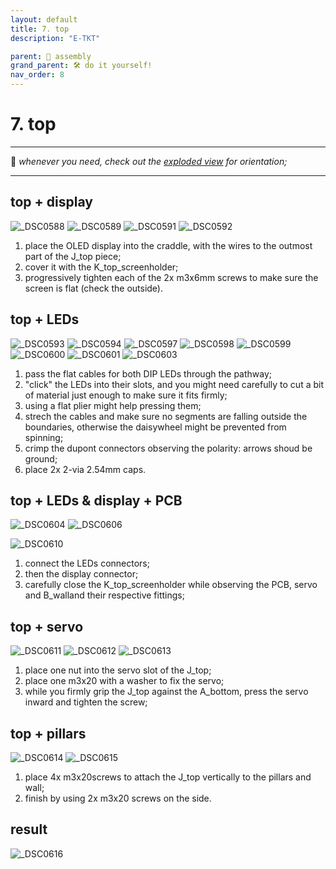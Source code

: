 ```yaml
---
layout: default
title: 7. top
description: "E-TKT"

parent: 🧩 assembly
grand_parent: 🛠️ do it yourself!
nav_order: 8
---
```


# **7. top**

----

💬 *whenever you need, check out the [exploded view](https://andreisperid.github.io/E-TKT/diy/assembly/assembly.html) for orientation;*

----

## top + display

![_DSC0588](https://user-images.githubusercontent.com/15098003/196253495-da8deaee-cec6-4908-aa51-ad6ba7fee339.jpg)
![_DSC0589](https://user-images.githubusercontent.com/15098003/196253498-507eec34-f1cf-4d1e-8401-7bb3817c6ae1.jpg)
![_DSC0591](https://user-images.githubusercontent.com/15098003/196253502-c6ad83b6-9f9b-406b-8e3d-e9dae3cd1d60.jpg)
![_DSC0592](https://user-images.githubusercontent.com/15098003/196253504-ab06457f-d194-41e5-8c5f-984afa021e96.jpg)

1. place the OLED display into the craddle, with the wires to the outmost part of the J_top piece;
2. cover it with the K_top_screenholder;
3. progressively tighten each of the 2x m3x6mm screws to make sure the screen is flat (check the outside).


## top + LEDs

![_DSC0593](https://user-images.githubusercontent.com/15098003/196253508-9d0443f7-c357-413b-a934-c29d31073a3a.jpg)
![_DSC0594](https://user-images.githubusercontent.com/15098003/196253509-0ed23fd3-79a6-452b-8ebc-8f8012b56adf.jpg)
![_DSC0597](https://user-images.githubusercontent.com/15098003/196253511-9f4128fb-275d-40a3-8864-40b13a1df246.jpg)
![_DSC0598](https://user-images.githubusercontent.com/15098003/196253513-6f71705f-fcac-4c60-b79b-95a547248f9d.jpg)
![_DSC0599](https://user-images.githubusercontent.com/15098003/196253516-608a40a1-a877-4f32-bfc6-b6b8936053c3.jpg)
![_DSC0600](https://user-images.githubusercontent.com/15098003/196253521-dfcba6e8-c128-42f3-94f3-e8bb3c6e439a.jpg)
![_DSC0601](https://user-images.githubusercontent.com/15098003/196253523-5a0a0a69-8821-4043-9515-163e90da1fde.jpg)
![_DSC0603](https://user-images.githubusercontent.com/15098003/196253525-35ab241f-04c9-4688-976a-246482cd8a98.jpg)

1. pass the flat cables for both DIP LEDs through the pathway;
2. "click" the LEDs into their slots, and you might need carefully to cut a bit of material just enough to make sure it fits firmly;
3. using a flat plier might help pressing them;
4. strech the cables and make sure no segments are falling outside the boundaries, otherwise the daisywheel might be prevented from spinning;
5. crimp the dupont connectors observing the polarity: arrows shoud be ground;
6. place 2x 2-via 2.54mm caps.


## top + LEDs & display + PCB

![_DSC0604](https://user-images.githubusercontent.com/15098003/196253527-a9aa5dbe-19c3-4ef4-ad50-8adfde2c87b6.jpg)
![_DSC0606](https://user-images.githubusercontent.com/15098003/196253532-7a0e005e-14e6-4981-b52c-f35366e02ae5.jpg)
<!-- ![_DSC0608](https://user-images.githubusercontent.com/15098003/196253533-e1907be1-fbb9-40e1-ba28-b42fdab4cede.jpg) -->
![_DSC0610](https://user-images.githubusercontent.com/15098003/196253535-f1e95251-c23e-4c5d-8956-4bc882b94c1c.jpg)

1. connect the LEDs connectors;
2. then the display connector;
3. carefully close the K_top_screenholder while observing the PCB, servo and B_walland their respective fittings;

## top + servo

![_DSC0611](https://user-images.githubusercontent.com/15098003/196253537-268324eb-d305-4a30-a314-9f4895d1ae6e.jpg)
![_DSC0612](https://user-images.githubusercontent.com/15098003/196253539-6d75beeb-c2e1-4969-8ae3-b310ef27742a.jpg)
![_DSC0613](https://user-images.githubusercontent.com/15098003/196253542-dd542264-ae17-44bb-85a7-f2a173816349.jpg)

1. place one nut into the servo slot of the J_top;
2. place one m3x20 with a washer to fix the servo;
3. while you firmly grip the J_top against the A_bottom, press the servo inward and tighten the screw;


## top + pillars

![_DSC0614](https://user-images.githubusercontent.com/15098003/196253544-61f3c40a-ffd7-4968-8c2b-6def4dfd1a06.jpg)
![_DSC0615](https://user-images.githubusercontent.com/15098003/196253546-2df40245-a25b-4911-be06-5963e3ea61ed.jpg)

1. place 4x m3x20screws to attach the J_top vertically to the pillars and wall;
2. finish by using 2x m3x20 screws on the side.



## result

![_DSC0616](https://user-images.githubusercontent.com/15098003/196253547-2f19ff23-daf6-4931-b704-1d42a26357a6.jpg)

